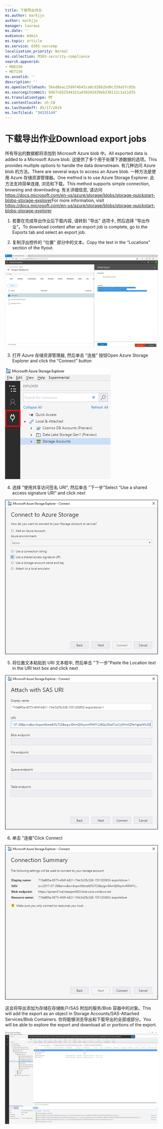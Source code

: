 ```yaml
---
title: 下载导出作业
ms.author: markjjo
author: markjjo
manager: laurawi
ms.date: ''
audience: Admin
ms.topic: article
ms.service: O365-seccomp
localization_priority: Normal
ms.collection: M365-security-compliance
search.appverid:
- MOE150
- MET150
ms.assetid: ''
description: ''
ms.openlocfilehash: 56ed8eac259974b43ca0cd26b2bd0c339a5fc05b
ms.sourcegitcommit: 9d67cb52544321a430343d39eb336112c1a11d35
ms.translationtype: MT
ms.contentlocale: zh-CN
ms.lasthandoff: 05/17/2019
ms.locfileid: "34155144"
---
```

# <a name="download-export-jobs"></a><span data-ttu-id="f8044-102">下载导出作业</span><span class="sxs-lookup"><span data-stu-id="f8044-102">Download export jobs</span></span>

<span data-ttu-id="f8044-103">所有导出的数据都将添加到 Microsoft Azure blob 中。</span><span class="sxs-lookup"><span data-stu-id="f8044-103">All exported data is added to a Microsoft Azure blob.</span></span> <span data-ttu-id="f8044-104">这提供了多个用于处理下游数据的选项。</span><span class="sxs-lookup"><span data-stu-id="f8044-104">This provides multiple options to handle the data downstream.</span></span> <span data-ttu-id="f8044-105">有几种访问 Azure blob 的方法。</span><span class="sxs-lookup"><span data-stu-id="f8044-105">There are several ways to access an Azure blob.</span></span> <span data-ttu-id="f8044-106">一种方法是使用 Azure 存储资源管理器。</span><span class="sxs-lookup"><span data-stu-id="f8044-106">One method is to use Azure Storage Explorer.</span></span> <span data-ttu-id="f8044-107">此方法支持简单连接, 浏览和下载。</span><span class="sxs-lookup"><span data-stu-id="f8044-107">This method supports simple connection, browsing and downloading.</span></span> <span data-ttu-id="f8044-108">有关详细信息, 请访问<https://docs.microsoft.com/en-us/azure/storage/blobs/storage-quickstart-blobs-storage-explorer></span><span class="sxs-lookup"><span data-stu-id="f8044-108">For more information, visit <https://docs.microsoft.com/en-us/azure/storage/blobs/storage-quickstart-blobs-storage-explorer></span></span>

1.  <span data-ttu-id="f8044-109">若要在完成导出作业后下载内容, 请转到 "导出" 选项卡, 然后选择 "导出作业"。</span><span class="sxs-lookup"><span data-stu-id="f8044-109">To download content after an export job is complete, go to the Exports tab and select an export job.</span></span>

2.  <span data-ttu-id="f8044-110">复制浮出控件的 "位置" 部分中的文本。</span><span class="sxs-lookup"><span data-stu-id="f8044-110">Copy the text in the “Locations” section of the flyout.</span></span>

![](../media/eDiscoExportJob.png)

3.  <span data-ttu-id="f8044-111">打开 Azure 存储资源管理器, 然后单击 "连接" 按钮</span><span class="sxs-lookup"><span data-stu-id="f8044-111">Open Azure Storage Explorer and click the “Connect” button</span></span>

![](../media/AzureStorageConnect.png)

4.  <span data-ttu-id="f8044-112">选择 "使用共享访问签名 URI", 然后单击 "下一步"</span><span class="sxs-lookup"><span data-stu-id="f8044-112">Select “Use a shared access signature URI” and click next</span></span>

![](../media/AzureStorageConnect2.png)

5.  <span data-ttu-id="f8044-113">将位置文本粘贴到 URI 文本框中, 然后单击 "下一步"</span><span class="sxs-lookup"><span data-stu-id="f8044-113">Paste the Location text in the URI text box and click next</span></span>

![](../media/AzureStorageConnect3.png)

6.  <span data-ttu-id="f8044-114">单击 "连接"</span><span class="sxs-lookup"><span data-stu-id="f8044-114">Click Connect</span></span>

![](../media/AzureStorageConnect4.png)

<span data-ttu-id="f8044-115">这会将导出添加为存储在存储帐户/SAS 附加的服务/Blob 容器中的对象。</span><span class="sxs-lookup"><span data-stu-id="f8044-115">This will add the export as an object in Storage Accounts/SAS-Attached Services/Blob Containers.</span></span> <span data-ttu-id="f8044-116">你将能够浏览导出和下载导出的全部或部分。</span><span class="sxs-lookup"><span data-stu-id="f8044-116">You will be able to explore the export and download all or portions of the export.</span></span>

![](../media/AzureStorageConnect5.png)